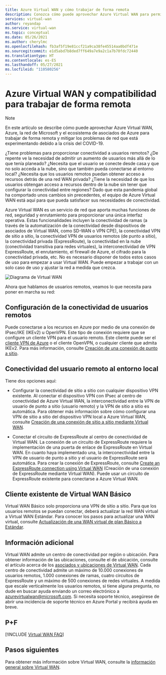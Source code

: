 ```yaml
---
title: Azure Virtual WAN y cómo trabajar de forma remota
description: Conozca cómo puede aprovechar Azure Virtual WAN para permitir el trabajo remoto debido a la pandemia de COVID-19.
services: virtual-wan
author: reyandap
ms.service: virtual-wan
ms.topic: conceptual
ms.date: 05/26/2021
ms.author: cherylmc
ms.openlocfilehash: fb3af5f19e81ccf21a9ca38fe45514aa0bdf471e
ms.sourcegitcommit: e1d5abd7b8ded7ff649a7e9a2c1a7b70fdc72440
ms.translationtype: HT
ms.contentlocale: es-ES
ms.lasthandoff: 05/27/2021
ms.locfileid: "110580256"
---
```

# <a name="azure-virtual-wan-and-supporting-remote-work"></a>Azure Virtual WAN y compatibilidad para trabajar de forma remota

>[!NOTE]
>En este artículo se describe cómo puede aprovechar Azure Virtual WAN, Azure, la red de Microsoft y el ecosistema de asociados de Azure para trabajar de forma remota y mitigar los problemas de red que está experimentando debido a la crisis del COVID-19.
>

¿Tiene problemas para proporcionar conectividad a usuarios remotos?
¿De repente ve la necesidad de admitir un aumento de usuarios más allá de lo que tenía planeado?
¿Necesita que el usuario se conecte desde casa y que no solo acceda a la nube, sino que también pueda conectarse al entorno local?
¿Necesita que los usuarios remotos puedan obtener acceso a recursos detrás de una red WAN privada?
¿Tiene la necesidad de que los usuarios obtengan acceso a recursos dentro de la nube sin tener que configurar la conectividad entre regiones?
Dado que esta pandemia global ha comportado unos cambios sin precedentes, el equipo de Azure Virtual WAN está aquí para que pueda satisfacer sus necesidades de conectividad.

Azure Virtual WAN es un servicio de red que aporta muchas funciones de red, seguridad y enrutamiento para proporcionar una única interfaz operativa. Estas funcionalidades incluyen la conectividad de ramas (a través de la automatización de la conectividad desde dispositivos de asociados de Virtual WAN, como SD-WAN o VPN CPE), la conectividad VPN de sitio a sitio, la conectividad VPN de usuarios remotos (de punto a sitio), la conectividad privada (ExpressRoute), la conectividad en la nube (conectividad transitiva para redes virtuales), la interconectividad de VPN ExpressRoute, el enrutamiento, el firewall de Azure, el cifrado para la conectividad privada, etc. No es necesario disponer de todos estos casos de uso para empezar a usar Virtual WAN. Puede empezar a trabajar con un solo caso de uso y ajustar la red a medida que crezca.

![Diagrama de Virtual WAN](./media/virtual-wan-about/virtualwan1.png)

Ahora que hablamos de usuarios remotos, veamos lo que necesita para poner en marcha su red:

## <a name="set-up-remote-user-connectivity"></a><a name="connectivity"></a>Configuración de la conectividad de usuarios remotos

Puede conectarse a los recursos en Azure por medio de una conexión de IPsec/IKE (IKEv2) u OpenVPN. Este tipo de conexión requiere que se configure un cliente VPN para el usuario remoto. Este cliente puede ser el [cliente VPN de Azure](https://go.microsoft.com/fwlink/?linkid=2117554) o el cliente OpenVPN, o cualquier cliente que admita IKEv2. Para más información, consulte [Creación de una conexión de punto a sitio](virtual-wan-point-to-site-portal.md).

## <a name="connectivity-from-the-remote-user-to-on-premises"></a><a name="remote user connectivity"></a>Conectividad del usuario remoto al entorno local

Tiene dos opciones aquí:

* Configurar la conectividad de sitio a sitio con cualquier dispositivo VPN existente. Al conectar el dispositivo VPN con IPsec al centro de conectividad de Azure Virtual WAN, la interconectividad entre la VPN de usuario de punto a sitio (usuario remoto) y la VPN de sitio a sitio es automática. Para obtener más información sobre cómo configurar una VPN de sitio a sitio del dispositivo VPN local a Azure Virtual WAN, consulte [Creación de una conexión de sitio a sitio mediante Virtual WAN](virtual-wan-site-to-site-portal.md).

* Conectar el circuito de ExpressRoute al centro de conectividad de Virtual WAN. La conexión de un circuito de ExpressRoute requiere la implementación de una puerta de enlace de ExpressRoute en Virtual WAN. En cuanto haya implementado una, la interconectividad entre la VPN de usuario de punto a sitio y el usuario de ExpressRoute será automática. Para crear la conexión de ExpressRoute, consulte [Create an ExpressRoute connection using Virtual WAN](virtual-wan-expressroute-portal.md) (Creación de una conexión de ExpressRoute mediante Virtual WAN). Puede usar un circuito de ExpressRoute existente para conectarse a Azure Virtual WAN.

## <a name="existing-basic-virtual-wan-customer"></a><a name="basic vWAN"></a>Cliente existente de Virtual WAN Básico

Virtual WAN Básico solo proporciona una VPN de sitio a sitio. Para que los usuarios remotos se puedan conectar, deberá actualizar la red WAN virtual a Virtual WAN Estándar. Para conocer los pasos para actualizar una WAN virtual, consulte [Actualización de una WAN virtual de plan Básico a Estándar](upgrade-virtual-wan.md).

## <a name="additional-information"></a><a name="other considerations"></a>Información adicional

Virtual WAN admite un centro de conectividad por región o ubicación. Para obtener información de las ubicaciones, consulte el de ubicación, consulte el artículo acerca de los [asociados y ubicaciones de Virtual WAN](virtual-wan-locations-partners.md). Cada centro de conectividad admite un máximo de 10.000 conexiones de usuarios remotos, 1.000 conexiones de ramas, cuatro circuitos de ExpressRoute y un máximo de 500 conexiones de redes virtuales. A medida que escale verticalmente los usuarios remotos, si tiene alguna pregunta, no dude en buscar ayuda enviando un correo electrónico a azurevirtualwan@microsoft.com. Si necesita soporte técnico, asegúrese de abrir una incidencia de soporte técnico en Azure Portal y recibirá ayuda en breve.

## <a name="faq"></a><a name="faq"></a>P+F

[!INCLUDE [Virtual WAN FAQ](../../includes/virtual-wan-faq-include.md)]

## <a name="next-steps"></a>Pasos siguientes

Para obtener más información sobre Virtual WAN, consulte la [información general sobre Virtual WAN](virtual-wan-about.md).